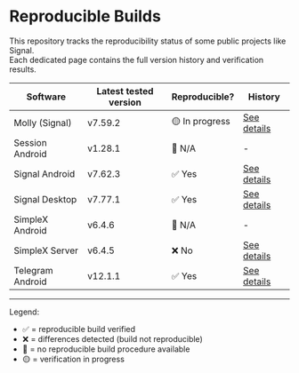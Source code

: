 # Reproducible Builds

This repository tracks the reproducibility status of some public projects like Signal.  
Each dedicated page contains the full version history and verification results.  

| Software        | Latest tested version | Reproducible?  | History |
|-----------------|-----------------------|----------------|---------|
| Molly (Signal)  | v7.59.2               | 🟡 In progress | [See details](history/Molly-Signal.md) |
| Session Android | v1.28.1               | 🚫 N/A         | - |
| Signal Android  | v7.62.3               | ✅ Yes         | [See details](history/Signal-Android.md) |
| Signal Desktop  | v7.77.1               | ✅ Yes         | [See details](history/Signal-Desktop.md) |
| SimpleX Android | v6.4.6                | 🚫 N/A         | - |
| SimpleX Server  | v6.4.5                | ❌ No          | [See details](history/SimpleX-Server.md) |
| Telegram Android| v12.1.1               | ✅ Yes         | [See details](history/Telegram-Android.md) |

---

Legend:  

- ✅ = reproducible build verified
- ❌ = differences detected (build not reproducible)
- 🚫 = no reproducible build procedure available
- 🟡 = verification in progress
